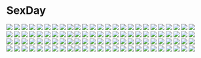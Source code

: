 # SexDay
![](https://konachan.com/image/a06203d56d222f9e1317040332bfd201/Konachan.com%20-%20225054%20aqua_eyes%20kneehighs%20libaiten%20school_uniform%20twintails%20white_hair%20wings.jpg)
![](https://konachan.com/jpeg/6bfe801709272a3c237c8d634f79ee2f/Konachan.com%20-%20168768%20blue_eyes%20bow%20dress%20front_wing%20fumio%20grisaia_no_kajitsu%20headdress%20komine_sachi%20maid%20pink_hair%20short_hair.jpg)
![](https://konachan.com/image/55100fd082225ffa365600e976eec62e/Konachan.com%20-%2076339%20all_male%20gintama%20male%20takasugi_shinsuke.jpg)
![](https://konachan.com/image/77a56db9e3e0fee490c8641335317352/Konachan.com%20-%20180824%20animal%20anthropomorphism%20blue_hair%20blush%20cat%20fang%20i-19_%28kancolle%29%20long_hair%20nagayama_yuunon%20red_eyes%20ribbons%20school_swimsuit%20swimsuit%20twintails.jpg)
![](https://konachan.com/image/4141cc00b94df7fc4fb8398cc9c5abb4/Konachan.com%20-%20109496%20blonde_hair%20blue_eyes%20bow%20food%20fruit%20ichinose_yukino%20kagamine_rin%20short_hair%20shorts%20vocaloid.jpg)
![](https://konachan.com/jpeg/57942eebdd66aa491793267374424ae7/Konachan.com%20-%20215422%20blonde_hair%20gloves%20kirisame_marisa%20long_hair%20navel%20tagme_%28artist%29%20touhou%20yellow_eyes.jpg)
![](https://konachan.com/image/d8257e20000efd3df32b95246d911a25/Konachan.com%20-%20201878%20anthropomorphism%20blush%20fang%20glasses%20hat%20kantai_collection%20katori_%28kancolle%29%20pantyhose%20school_uniform%20shigure_%28kancolle%29%20skirt%20tie%20uniform%20white.jpg)
![](https://konachan.com/image/bbf96f4570f224c4921414924c92a913/Konachan.com%20-%20237962%202girls%20aqua_eyes%20barefoot%20black_hair%20blush%20breasts%20cleavage%20cosplay%20long_hair%20mono_land%20navel%20pokemon%20purple_hair%20tail%20thighhighs%20yazawa_nico.jpg)
![](https://konachan.com/jpeg/651119a00c1ab271f8e4ad4a1cd1b8fa/Konachan.com%20-%20248059%20annin_doufu%20idolmaster%20idolmaster_cinderella_girls%20idolmaster_cinderella_girls_starlight_stage%20zaizen_tokiko.jpg)
![](https://konachan.com/jpeg/2908195a4524de79669a7718a2d49573/Konachan.com%20-%20260797%20aqua_eyes%20ass%20breasts%20green_hair%20long_hair%20nude%20ponytail%20sideboob%20sonozaki_mion%20tagme_%28artist%29%20tattoo%20third-party_edit%20undressing%20white.jpg)
![](https://konachan.com/image/91422b6acb13664377fd90c4d66e1cc3/Konachan.com%20-%20227604%20ball%20group%20hatsune_miku%20kagamine_len%20kagamine_rin%20long_hair%20male%20megurine_luka%20saine_%28artist%29%20vocaloid.jpg)
![](https://konachan.com/image/e9aa20a2d4fb11315c76f1b12d6e517f/Konachan.com%20-%20104976%20aircraft%20beach%20brown_hair%20clouds%20dress%20hat%20landscape%20long_hair%20mira%20scenic%20sky%20summer_dress%20water.jpg)
![](https://konachan.com/image/b88ca037343a7429599844a6c1f56a33/Konachan.com%20-%20196110%20anthropomorphism%20black_hair%20dress%20elbow_gloves%20gloves%20heart%20horns%20infukun%20kantai_collection%20long_hair%20polychromatic%20red_eyes%20valentine%20wristwear.jpg)
![](https://konachan.com/image/49d7bbc96484d8818ffeaf7dbea650e2/Konachan.com%20-%2084762%20anthropomorphism%20blue_hair%20hat%20pixiv-tan%20thighhighs%20white.jpg)
![](https://konachan.com/image/4f9b6fd78940250ab1c25d4e8d80397d/Konachan.com%20-%20206585%20aconitea%20backpack%20brown_eyes%20brown_hair%20dora_marquez%20dora_the_explorer%20kneehighs%20map%20white.jpg)
![](https://konachan.com/image/7351e7e371a44a45cb37cb07107f373c/Konachan.com%20-%20168038%20building%20city%20kemi_neko%20nobody%20original%20scenic.jpg)
![](https://konachan.com/image/ec99386361e911895f82b42e3ddb4655/Konachan.com%20-%20247817%20beach%20blonde_hair%20bow%20cherry%20clouds%20drink%20flowers%20food%20fruit%20hat%20long_hair%20pink_hair%20roh_nam_kyung%20rose%20short_hair%20sky%20touhou%20yakumo_yukari.jpg)
![](https://konachan.com/image/0380cc745df22d4c013f3554c5ec3204/Konachan.com%20-%20272666%20black_hair%20braids%20clouds%20honkai_impact%20japanese_clothes%20long_hair%20mechagirl%20rain%20red_eyes%20rope%20skirt%20sougishi_ego%20thighhighs%20water%20zettai_ryouiki.jpg)
![](https://konachan.com/image/5ad691829882212aec57982f420ff86c/Konachan.com%20-%2016662%202girls%20minase_lin%20moon%20original%20towel%20water.jpg)
![](https://konachan.com/image/18e7d7254aa66d33403b4bbc865562db/Konachan.com%20-%2059118%20azuma_hazuki%20carnelian%20katana%20sword%20weapon%20white%20yami_to_boushi_to_hon_no_tabibito.jpg)
![](https://konachan.com/jpeg/fc29794e6e10d77a640cfa7143809233/Konachan.com%20-%2070485%20bikini%20sairenji_haruna%20swimsuit%20to_love_ru.jpg)
![](https://konachan.com/image/255f693dd137694ecc6e09c1734029c9/Konachan.com%20-%2029815%20shakugan_no_shana%20shana%20yoshida_kazumi.jpg)
![](https://konachan.com/jpeg/e697ea8e6125bce36b0aa2a16e431c93/Konachan.com%20-%2093207%20blue_eyes%20elrowa%20fang%20japanese_clothes%20kousaka_kirino%20lolita_fashion%20long_hair%20orange_hair%20thighhighs%20white%20yukata%20zettai_ryouiki.jpg)
![](https://konachan.com/image/b3abe7601677da1aebda76eb959ad19f/Konachan.com%20-%2063696%20censored%20favorite%20game_cg%20hoshizora_no_memoria%20tagme.jpg)
![](https://konachan.com/image/ecac80af731ede2bbb9d7f07eeca5f76/Konachan.com%20-%20176678%20blazblue%20blonde_hair%20blush%20censored%20daiaru%20panties%20platinum_the_trinity%20pussy%20pussy_juice%20skirt%20skirt_lift%20underwear.jpg)
![](https://konachan.com/jpeg/46624e7ef7e3d239a21701ef91078a4d/Konachan.com%20-%20230346%20boots%20breasts%20choker%20cleavage%20dress%20gloves%20hat%20long_hair%20necklace%20nyanya%20pink_hair%20ribbons%20stockings%20thighhighs%20watermark%20white%20wings%20wristwear.jpg)
![](https://konachan.com/image/69eb2f77364dc482c42f32427a7f2982/Konachan.com%20-%2081827%20cc%20code_geass.jpg)
![](https://konachan.com/image/2eabef7ff22b0f374612fd629e7e7d66/Konachan.com%20-%20275086%20animal%20bikini%20breasts%20cleavage%20dolce_%28dolsuke%29%20fate_grand_order%20fate_%28series%29%20fish%20flowers%20long_hair%20purple_hair%20red_eyes%20swimsuit%20water%20wet.jpg)
![](https://konachan.com/jpeg/36b79674e7c8685a11c2b26e0b064004/Konachan.com%20-%2085333%20all_male%20animal%20bleach%20fire%20kurosaki_ichigo%20male%20red_hair%20weapon%20wolf.jpg)
![](https://konachan.com/jpeg/753b70e425553f241f6b8460def86f6d/Konachan.com%20-%20246016%20game_cg%20lily_%28x-overd%29%20takoyaki_%28roast%29%20x-overd.jpg)
![](https://konachan.com/image/79605dfc51ea8beaeec4311ac79e7c3c/Konachan.com%20-%20116194%20al_simmons%20black_rock_shooter%20cape%20chain%20crossover%20gun%20jinbei%20kuroi_mato%20spawn%20weapon.jpg)
![](https://konachan.com/image/dbecc8be7edb393c3d3092d4678b1b30/Konachan.com%20-%205454%20clamp%20shirou_kamui%20x.jpg)
![](https://konachan.com/jpeg/f781c138ad73e53e49d544058944805f/Konachan.com%20-%20216515%20blue_eyes%20blue_hair%20hat%20hatsune_miku%20lpip%20twintails%20uniform%20vocaloid%20waifu2x%20white.jpg)
![](https://konachan.com/jpeg/881e7949ded977fef84b188ff94e5bea/Konachan.com%20-%20272998%20aqua_eyes%20aqua_hair%20cait%20clouds%20dress%20hatsune_miku%20long_hair%20moon%20see_through%20sky%20stars%20summer_dress%20twintails%20vocaloid.jpg)
![](https://konachan.com/image/381cb5d6a5fe1b5bd2d872797710cb91/Konachan.com%20-%20199844%20black_hair%20blue_eyes%20breasts%20hestia_%28danmachi%29%20navel%20panties%20panty_pull%20pussy%20swim_ring%20tagme_%28artist%29%20twintails%20underwear%20white.jpg)
![](https://konachan.com/image/ddfb08741d192ba42e3f40605ef66c14/Konachan.com%20-%2039020%20blonde_hair%20bra%20clouds%20long_hair%20sayori%20tagme%20tears%20underwear.jpg)
![](https://konachan.com/image/f459fac3e95c3bb5380c6d965f3b2277/Konachan.com%20-%20103469%20animal%20blonde_hair%20blue_eyes%20boots%20cat%20choker%20dress%20hat%20itsuwa_%28lethal-kemomimi%29%20long_hair%20original%20sky%20summer_dress.jpg)
![](https://konachan.com/image/8e5b4bb2831acae9080780ae3c1efd61/Konachan.com%20-%2066413%20black_hair%20blue_eyes%20blush%20boots%20brown_eyes%20brown_hair%20hat%20headdress%20kneehighs%20long_hair%20red_hair%20saten_ruiko%20scarf%20short_hair%20shorts%20thighhighs.jpg)
![](https://konachan.com/jpeg/87f8b00186f8b559aaabf764f42a9232/Konachan.com%20-%2046068%20maria-sama_ga_miteru%20satou_sei%20toudou_shimako.jpg)
![](https://konachan.com/jpeg/df7af47c6a8f34fea36744f0a6561f9d/Konachan.com%20-%20207844%20all_male%20animal_ears%20anthropomorphism%20bonnie_%28five_nights_at_freddy%27s%29%20bunny_ears%20cropped%20five_nights_at_freddy%27s%20kaijiiro%20male%20night.jpg)
![](https://konachan.com/jpeg/016b76828d513f45a07d2844caad30b4/Konachan.com%20-%2043767%20brown_eyes%20brown_hair%20choker%20christmas%20skirt%20snow%20tagme.jpg)
![](https://konachan.com/jpeg/1f11d3050e90a48742364683249cbdce/Konachan.com%20-%20243246%20anus%20arms_%28game%29%20dark_skin%20doxy%20green_eyes%20long_hair%20mask%20pussy%20twintails%20twintelle_%28arms%29%20uncensored.jpg)
![](https://konachan.com/image/b9d3414b1982193dca0965aa61fef704/Konachan.com%20-%20197819%20building%20car%20cigarette%20city%20dark%20glasses%20group%20gun%20kagari_shuusei%20male%20police%20psycho-pass%20robot%20short_hair%20skirt%20suit%20tie%20weapon%20wink%20yykuaixian.jpg)
![](https://konachan.com/jpeg/074f7abe9ab1b4702d6b0b4fabac79cd/Konachan.com%20-%20265189%20aikatsu%21%20blush%20bow%20brown_eyes%20headband%20koruse%20long_hair%20petals%20pink_hair%20school_uniform%20yuuki_aine.jpg)
![](https://konachan.com/image/46adc5e27e83cf7996e2f86e71a6fb6e/Konachan.com%20-%2083687%20ass%20breasts%20cum%20k-on%21%20nude%20panties%20panty_pull%20penis%20sex%20tachibana_himeko%20uncensored%20underwear%20wink.jpg)
![](https://konachan.com/image/196e546b6347eff17e641564f213bd96/Konachan.com%20-%20228377%20kyuuso_inukami%20original%20panties%20pantyhose%20school_uniform%20short_hair%20underwear%20upskirt.jpg)
![](https://konachan.com/jpeg/12f3b755d0a319d72142d62b98508e5d/Konachan.com%20-%20201368%20murasa_minamitsu%20short_hair%20touhou%20watermark.jpg)
![](https://konachan.com/jpeg/92d3a099bece02d31544fe286321a9fb/Konachan.com%20-%20106796%20alma%20asakura_karen%20blush%20breasts%20censored%20cube_%28artist%29%20game_cg%20kimi_to_boku_to_eden_no_ringo%20nipples%20pussy_juice%20sex%20thighhighs.jpg)
![](https://konachan.com/image/ff5532b3d056829370145ae003988916/Konachan.com%20-%2063939%20favorite%20game_cg%20hoshizora_no_memoria%20tagme.jpg)
![](https://konachan.com/image/f32d144905a1a95914dfa41f8e1738fe/Konachan.com%20-%20274114%20bodysuit%20breasts%20fate_grand_order%20fate_%28series%29%20headdress%20long_hair%20nagiha_kuten%20red_eyes%20red_hair%20scathach_%28fate_grand_order%29%20spear%20weapon.jpg)
![](https://konachan.com/jpeg/26d35bf0744eb042b28726b8ef4f23d6/Konachan.com%20-%20110215%20beatrice%20blonde_hair%20butterfly%20chain%20dress%20hong_%28white_spider%29%20male%20red_hair%20umineko_no_naku_koro_ni%20ushiromiya_battler.jpg)
![](https://konachan.com/image/2c94ca2d06c535acda5e05fcb8e4c4bb/Konachan.com%20-%2039965%20alice_%28wonderland%29%20alice_in_wonderland%20blonde_hair%20blue_eyes%20dress%20figure%20lolita_fashion%20photo%20pop.jpg)
![](https://konachan.com/image/9210ba829e96d4d068a4085440d99181/Konachan.com%20-%20135024%20aqua_eyes%20aqua_hair%20bra%20hatsune_miku%20hiraizumi_%28mugenkidousha%29%20long_hair%20panties%20ribbons%20striped_panties%20twintails%20underwear%20vocaloid.jpg)
![](https://konachan.com/jpeg/50942382e50d8e13c66d8e0b48b41ea6/Konachan.com%20-%20116346%20ayase_sayuki%20black_hair%20cube%20game_cg%20kantoku%20kiss%20long_hair%20male%20nagamine_tomoki%20your_diary.jpg)
![](https://konachan.com/jpeg/718de15d944223b468130d72d935ce12/Konachan.com%20-%20206228%20animal_ears%20ass%20beach%20blonde_hair%20moon%20night%20original%20panties%20purple_eyes%20skirt%20stars%20tail%20tera_online%20thighhighs%20twintails%20underwear%20water.jpg)
![](https://konachan.com/image/ddc49904c3dd8f04a3f080af673001f2/Konachan.com%20-%20230880%202girls%20asutora%20blush%20bow%20cape%20couch%20dress%20green_eyes%20green_hair%20instrument%20kazami_yuuka%20red_eyes%20short_hair%20socks%20touhou%20violin%20wriggle_nightbug.jpg)
![](https://konachan.com/jpeg/7353ff533b1a5be8981160b1425666bb/Konachan.com%20-%20183846%20bikini%20blush%20breast_grab%20breasts%20censored%20clochette%20cum%20game_cg%20nipples%20oshiki_hitoshi%20penis%20pussy%20sex%20shikishima_natsume%20swimsuit%20topless%20wet.jpg)
![](https://konachan.com/jpeg/f3f04c485fba7431bc1827bb4e42d9d3/Konachan.com%20-%20175115%20armor%20blonde_hair%20breasts%20cleavage%20dress%20fate_extra%20fate_%28series%29%20flowers%20moon%20petals%20rose%20see_through%20shibata_kuru%20sword%20weapon%20yellow_eyes.jpg)
![](https://konachan.com/jpeg/a366e0f74bb4555f5da087d89adfed73/Konachan.com%20-%20306037%20animal%20aqua_eyes%20black_hair%20cat%20crystal_dew_world%20food%20japanese_clothes%20kirino_kasumu%20kotatsu%20suishou_shizuku%20watermark.jpg)
![](https://konachan.com/image/b0f6c704efb271c77d2e1c8576411e78/Konachan.com%20-%20104917%20bili_bili_douga%20bili_girl_22%20bili_girl_33%20blue_hair%20hao_%28patinnko%29%20headphones.jpg)
![](https://konachan.com/jpeg/cf3da5b6af623c91dc0bca2119fd51cf/Konachan.com%20-%20197164%20blush%20brown_eyes%20brown_hair%20cherry_blossoms%20flowers%20kaho_okashii%20kimono%20long_hair%20nisekoi%20socks%20tachibana_marika%20tree%20umbrella%20watermark.jpg)
![](https://konachan.com/image/17630a054bd6e7319309795e87008ba0/Konachan.com%20-%20231361%20animal%20bear%20book%20drink%20food%20group%20necklace%20original%20st.kuma%20umbrella.jpg)
![](https://konachan.com/image/8cf53f8c3f63829ab90e2d351cb1abf1/Konachan.com%20-%2026582%20angel%20blue%20blue_hair%20green_eyes%20jibril_seitenshi%20kuuchuu_yousai%20makai_tenshi_jibril%20manabe_rika%20wings.jpeg)
![](https://konachan.com/image/34a29153ce5dd26540dea3456a9e9b5c/Konachan.com%20-%207320%20dee%20estrella%20gagraphic%20kuramoto_kaya%20liddel%20little_stars_on_the_earth%20logo%20loli%20watermark%20wisteria.jpg)
![](https://konachan.com/image/292758c50142cd3cff21b75afd341bdc/Konachan.com%20-%20233826%20brown_eyes%20brown_hair%20japanese_clothes%20kimono%20long_hair%20male%20mitsuishi_itoshi%20original%20short_hair%20tears.jpg)
![](https://konachan.com/jpeg/2a141d64c11145d3b1e3db2bd0be43c7/Konachan.com%20-%20280477%20barefoot%20bed%20book%20cameltoe%20dress%20gabao.%20long_hair%20original%20panties%20pink_hair%20purple_eyes%20see_through%20spread_legs%20twintails%20underwear.jpg)
![](https://konachan.com/image/cac37674b4b4d9191f20f1a4c45c5496/Konachan.com%20-%2094918%20grass%20hareno_chiame%20hat%20japanese_clothes%20kochiya_sanae%20miko%20moriya_suwako%20sky%20sleeping%20thighhighs%20touhou%20yasaka_kanako.jpg)
![](https://konachan.com/jpeg/72124fd66073f8ee97dd41b51c832793/Konachan.com%20-%20224828%20all_male%20blonde_hair%20dio_brando%20fang%20headband%20jojo_no_kimyou_na_bouken%20male%20red_eyes%20tagme_%28artist%29%20waifu2x.jpg)
![](https://konachan.com/image/bdd45807fbe5ae5e622c61aaedbcc6c5/Konachan.com%20-%20198785%20blue_eyes%20breasts%20brown_hair%20cleavage%20gloves%20hestia_%28danmachi%29%20long_hair%20panties%20underwear%20white.jpg)
![](https://konachan.com/image/7af8c577b16bdf48a952b93c9c36365e/Konachan.com%20-%20251805%20animal_ears%20ass%20blush%20bow%20breasts%20crying%20dk_senie%20elbow_gloves%20gloves%20green_eyes%20long_hair%20original%20pantyhose%20purple_hair%20tears%20torn_clothes.jpg)
![](https://konachan.com/image/8cb8e1aa3cb2666d2614eadcd4dc5479/Konachan.com%20-%2044119%20all_male%20blonde_hair%20blue_eyes%20clouds%20flowers%20grass%20headphones%20hirobakar%20kagamine_len%20leaves%20male%20short_hair%20shorts%20sky%20sunset%20vocaloid%20windmill.jpg)
![](https://konachan.com/jpeg/1919b624933826d627a173b4d8cab9be/Konachan.com%20-%20178254%20animal_ears%20fire%20foxgirl%20japanese_clothes%20katana%20kikivi%20multiple_tails%20original%20pantyhose%20petals%20red_eyes%20sword%20tail%20weapon%20white_hair.jpg)
![](https://konachan.com/image/bf5a302ef816276141defb1da3b381ab/Konachan.com%20-%20270473%20blonde_hair%20blue_eyes%20blush%20bow%20clouds%20dress%20flowers%20long_hair%20original%20petals%20ribbons%20skirt_lift%20sky%20summer%20sunflower%20tia-chan%20twintails%20uchuuneko.jpg)
![](https://konachan.com/image/02b668795bd20e9dfa5cf611bde031e8/Konachan.com%20-%2049563%20enma_ai%20jigoku_shoujo.jpg)
![](https://konachan.com/image/7f73245220ddf3d0fa7aa3c6205b521b/Konachan.com%20-%20200836%20boots%20bow%20building%20city%20clouds%20gloves%20gray_hair%20hat%20heart%20long_hair%20necklace%20original%20pantyhose%20paper%20petals%20red_eyes%20ribbons%20saraki%20shorts%20sky.jpg)
![](https://konachan.com/image/a4e2b8633b860144e4efed604eabab21/Konachan.com%20-%2078299%20alistia_rein%20barefoot%20blush%20loli%20nogizaka_haruka%20nogizaka_haruka_no_himitsu%20nogizaka_mika%20nude%20onsen%20scan%20towel.jpg)
![](https://konachan.com/image/336d0d45dd77336fe9e46376aadcc68c/Konachan.com%20-%207493%20gray_hair%20happiness%20hat%20kneehighs%20long_hair%20red_eyes%20school_uniform%20shikimori_ibuki%20umbrella.jpg)
![](https://konachan.com/image/400237dc5556c05866dc13a51dea3cf3/Konachan.com%20-%20222838%20animal%20breasts%20butterfly%20chain%20choker%20cleavage%20clouds%20dress%20flowers%20garter%20gloves%20gothic%20haruci%20long_hair%20original%20petals%20red_eyes%20rose%20water.jpg)
![](https://konachan.com/jpeg/19cd727a56aa30b9ce751e9f92db303d/Konachan.com%20-%20183572%20aliasing%20ass%20blush%20breasts%20brown_eyes%20cameltoe%20cleavage%20ello-chan%20flowers%20food%20headdress%20long_hair%20panties%20petals%20stockings%20thighhighs%20underwear%20yuri.jpg)
![](https://konachan.com/jpeg/47ca6c18a52983f443e4eb2306788b59/Konachan.com%20-%2025994%20azumanga_daioh%20kagura%20kasuga_ayumu%20mihama_chiyo%20takino_tomo.jpg)
![](https://konachan.com/jpeg/559d6149eeb131f40e6f85271f777c19/Konachan.com%20-%20263972%20all_male%20blush%20clouds%20male%20moon%20night%20open_shirt%20panties%20rizihike%20short_hair%20sky%20spread_legs%20thighhighs%20trap%20underwear%20watermark%20white_hair.jpg)
![](https://konachan.com/jpeg/653b1a6ad41b921aff5f8765c3eadd11/Konachan.com%20-%20115164%20kagamine_len%20kagamine_rin%20ksb_%28ugheaven%29%20len_append%20male%20rin_append%20vocaloid.jpg)
![](https://konachan.com/jpeg/a2b7156ebc1777d127cdf40d6f8f7433/Konachan.com%20-%20204040%20ass%20ban_airi%20beach%20bikini%20breast_hold%20breasts%20cleavage%20garter%20glasses%20group%20kanno_fumi%20kujou_hinako%20nitta_io%20sako_makoto%20swimsuit%20umbrella%20underboob.jpg)
![](https://konachan.com/jpeg/6313b922d0ddd54f940741d5ae71f811/Konachan.com%20-%20209548%20love_live%21_school_idol_project%20nishikino_maki%20zhaitengjingcang.jpg)
![](https://konachan.com/image/5d773579cf89a23ffd9fb1409a97996c/Konachan.com%20-%2025638%20tagme.jpg)
![](https://konachan.com/image/11ad1a40b43f487d842a386ca4121077/Konachan.com%20-%2079873%20animal_ears%20ayakura_juu%20horo%20long_hair%20ookami_to_koushinryou%20orange_hair%20red_eyes%20white%20wolfgirl.jpg)
![](https://konachan.com/image/9e1b327d1652f1c340321041354aa749/Konachan.com%20-%20199492%20flowers%20jpeg_artifacts%20nose_nanase%20original%20water%20white_hair.jpg)
![](https://konachan.com/jpeg/1da875141e4c0bdf0f0a125ea8481874/Konachan.com%20-%20100282%20ass%20black_hair%20blue_eyes%20blush%20breasts%20game_cg%20hulotte%20ikegami_akane%20panties%20saran_takamizawa%20underwear%20with_ribbon.jpg)
![](https://konachan.com/image/810b4ca7291e64b62699646c4d17da7f/Konachan.com%20-%2093502%20hatsune_miku%20kaito%20male%20vocaloid.jpg)
![](https://konachan.com/jpeg/e5ff97fd6219ef592a2632f95b2f1122/Konachan.com%20-%2020648%20galaxy_angel%20ranpha_franboise.jpg)
![](https://konachan.com/jpeg/c32aabd860317985e8fae7df0aec9597/Konachan.com%20-%20259608%202girls%20animal%20bikini%20bisonbison%20black_hair%20blonde_hair%20blue_eyes%20chito%20fish%20shoujo_shuumatsu_ryoukou%20swimsuit%20underwater%20water%20yuuri.jpg)
![](https://konachan.com/image/80c754071df3c6ed04fd56c854630fe0/Konachan.com%20-%2013959%20katamari_damacy.jpg)
![](https://konachan.com/jpeg/9eedf6d558ddfe2568e5f43e0e8e87a5/Konachan.com%20-%20115078%20all_male%20blonde_hair%20blue_eyes%20kagamine_len%20karakuri_pierrot_%28vocaloid%29%20male%20mask%20short_hair%20vocaloid.jpg)
![](https://konachan.com/image/dd32521d1090e8c8370378f9b2c2ce51/Konachan.com%20-%20146680%20animal_ears%20ass%20ass_grab%20bed%20blonde_hair%20blush%20censored%20green_eyes%20horns%20long_hair%20penis%20pussy%20sex%20tagme%20tail.jpg)
![](https://konachan.com/jpeg/986555039daf84ae1052e6b8aa495d52/Konachan.com%20-%2056834%20erect_nipples%20princess_lover%20sylvia_van_hossen%20underwear.jpg)
![](https://konachan.com/image/68aba7078270c4b8b263b249439dcadd/Konachan.com%20-%20183192%20date_a_live%20swd3e2%20twins%20yamai_kaguya%20yamai_yuzuru.jpg)
![](https://konachan.com/image/cc379ddaa1c90c9772bf81d1920f327b/Konachan.com%20-%20201040%20animal%20asakurashinji%20bat%20cape%20collar%20fang%20flowers%20krul_tepes%20moon%20night%20owari_no_seraph%20pink_hair%20pointed_ears%20thighhighs%20vampire.jpg)
![](https://konachan.com/image/ae85778bef0bdedd0f1ed51c9342f52f/Konachan.com%20-%20142260%202girls%20apple%20black_hair%20blush%20brown_eyes%20brown_hair%20fireworks%20food%20fruit%20hirasawa_yui%20k-on%21%20kimono%20long_hair%20nakano_azusa%20ponytail%20short_hair.jpg)
![](https://konachan.com/jpeg/828719655715019eabbafd211afdee70/Konachan.com%20-%2090582%20blush%20cameltoe%20fortune_arterial%20green_eyes%20loli%20long_hair%20pink_hair%20swimsuit%20tougi_shiro%20twintails%20underwear.jpg)
![](https://konachan.com/jpeg/e17a67d240d90fe7efc58f25c6c858ed/Konachan.com%20-%20222005%20animal%20black_hair%20bow%20bunny%20candy%20date_a_live%20fish%20flowers%20japanese_clothes%20purple_eyes%20scan%20third-party_edit%20tsunako%20white%20yatogami_tohka%20yukata.jpg)
